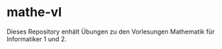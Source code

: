 # mathe-vl

Dieses Repository enhält Übungen zu den Vorlesungen Mathematik für Informatiker 1 und 2.